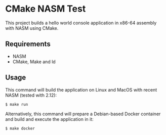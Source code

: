# CMake NASM Test
 
This project builds a hello world console application in x86-64 assembly with NASM using CMake.

## Requirements

* NASM
* CMake, Make and ld

## Usage

This command will build the application on Linux and MacOS with recent NASM (tested with 2.12):

```sh
$ make run
```

Alternatively, this command will prepare a Debian-based Docker container and build and execute the application in it:

```sh
$ make docker
```
